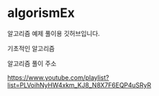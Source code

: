 # algorismEx

알고리즘 예제 풀이용 깃허브입니다.

기초적인 알고리즘

알고리즘 풀이 주소 

https://www.youtube.com/playlist?list=PLVoihNyHW4xkm_KJ8_N8X7F6EQP4uSRyR 

